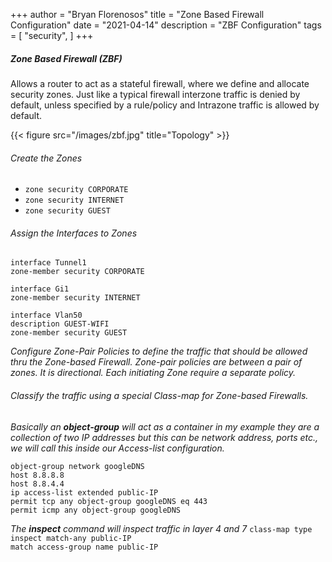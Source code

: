 +++
author = "Bryan Florenosos"
title = "Zone Based Firewall Configuration"
date = "2021-04-14"
description = "ZBF Configuration"
tags = [
    "security",
]
+++

##### Zone Based Firewall (ZBF)

Allows a router to act as a stateful firewall, where we define and allocate security zones.
Just like a typical firewall interzone traffic is denied by default, unless specified by a rule/policy and Intrazone traffic is allowed by default.

{{< figure src="/images/zbf.jpg" title="Topology" >}}

###### Create the Zones

* `zone security CORPORATE`
* `zone security INTERNET`
* `zone security GUEST`

###### Assign the Interfaces to Zones

`interface Tunnel1`   
`zone-member security CORPORATE`  

`interface Gi1`  
 `zone-member security INTERNET`  

`interface Vlan50`  
 `description GUEST-WIFI`  
`zone-member security GUEST`  

*Configure Zone-Pair Policies to define the traffic that should be allowed thru the Zone-based Firewall. Zone-pair policies are between a pair of zones. It is directional. Each initiating Zone require a separate policy.*

###### Classify the traffic using a special Class-map for Zone-based Firewalls.

*Basically an **object-group** will act as a container in my example they are a collection of two IP addresses but this can be network address, ports etc., we will call this inside our Access-list configuration.*

`object-group network googleDNS`  
 `host 8.8.8.8`  
 `host 8.8.4.4`  
`ip access-list extended public-IP`  
 `permit tcp any object-group googleDNS eq 443`  
 `permit icmp any object-group googleDNS`  



*The **inspect** command will inspect traffic in layer 4 and 7*
`class-map type inspect match-any public-IP`  
 `match access-group name public-IP`  



